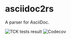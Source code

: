 # asciidoc2rs
A parser for AsciiDoc.

![TCK tests result](https://a11y-shields-badge.kphrx.workers.dev/endpoint?style=flat-square&url=https://gist.githubusercontent.com/kphrx/e795d8d23466d049a08e03c23301e996/raw/asciidoc2rs-tck-tests.json)
![Codecov](https://a11y-shields-badge.kphrx.workers.dev/codecov/c/gh/kphrx/asciidoc2rs?style=flat-square)
